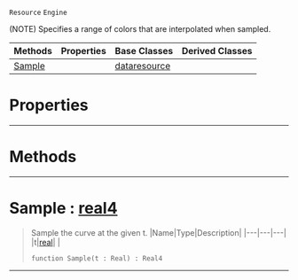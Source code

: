  `Resource` `Engine`



(NOTE) Specifies a range of colors that are interpolated when sampled.

|Methods|Properties|Base Classes|Derived Classes|
|---|---|---|---|
|[ Sample](https://github.com/zeroengineteam/ZeroDocs/blob/master/code_reference/class_reference/colorgradient.markdown#sample-zero-engine-docum)| |[dataresource](https://github.com/zeroengineteam/ZeroDocs/blob/master/code_reference/class_reference/dataresource.markdown)| |


 #  Properties


---  
 #  Methods


---  
 #  Sample : [real4](https://github.com/zeroengineteam/ZeroDocs/blob/master/code_reference/nada_base_types/real4.markdown)

> Sample the curve at the given t.
> |Name|Type|Description|
> |---|---|---|
> |t|[real](https://github.com/zeroengineteam/ZeroDocs/blob/master/code_reference/nada_base_types/real.markdown)| |
> ``` lang=cpp, name=Nada
> function Sample(t : Real) : Real4
> ``` 


---  
 

 